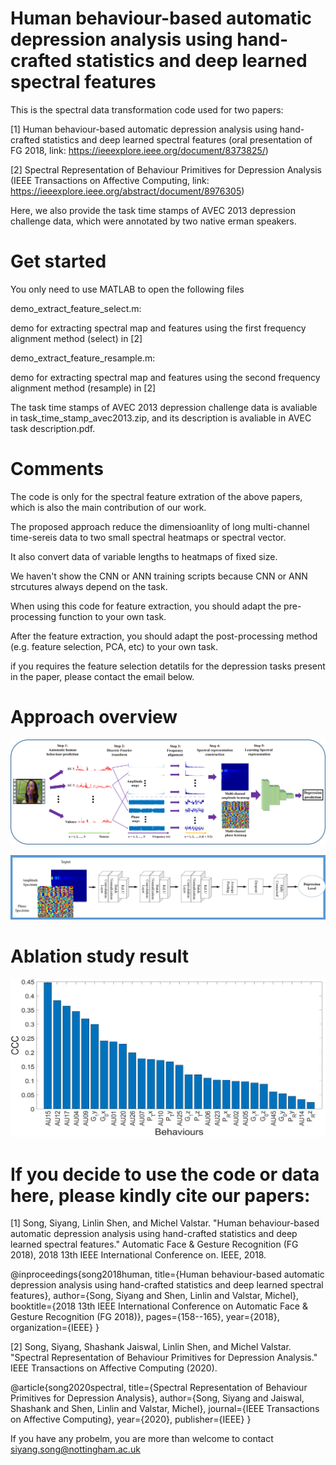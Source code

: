 # Human behaviour-based automatic depression analysis using hand-crafted statistics and deep learned spectral features

This is the spectral data transformation code used for two papers:

[1] Human behaviour-based automatic depression analysis using hand-crafted statistics and deep learned spectral features (oral presentation of FG 2018, link: https://ieeexplore.ieee.org/document/8373825/)

[2] Spectral Representation of Behaviour Primitives for Depression Analysis (IEEE Transactions on Affective Computing, link: https://ieeexplore.ieee.org/abstract/document/8976305)


Here, we also provide the task time stamps of AVEC 2013 depression challenge data, which were annotated by two native erman speakers. 

# Get started

You only need to use MATLAB to open the following files

demo_extract_feature_select.m:  

demo for extracting spectral map and features using the first frequency alignment method (select) in [2]

demo_extract_feature_resample.m:   

demo for extracting spectral map and features using the second frequency alignment method (resample) in [2]

The task time stamps of AVEC 2013 depression challenge data is avaliable in task_time_stamp_avec2013.zip, and its description is avaliable in AVEC task description.pdf.


# Comments

The code is only for the spectral feature extration of the above papers, which is also the main contribution of our work.

The proposed approach reduce the dimensioanlity of long multi-channel time-sereis data to two small spectral heatmaps or spectral vector. 

It also convert data of variable lengths to heatmaps of fixed size.

We haven't show the CNN or ANN training scripts because CNN or ANN strcutures always depend on the task.

When using this code for feature extraction, you should adapt the pre-processing function to your own task.

After the feature extraction, you should adapt the post-processing method (e.g. feature selection, PCA, etc) to your own task.

if you requires the feature selection detatils for the depression tasks present in the paper, please contact the email below.

# Approach overview

![alt text](https://github.com/SSYSteve/Human-behaviour-based-depression-analysis-using-hand-crafted-statistics-and-deep-learned/blob/master/Figure/pipeline.png)

![alt text](https://github.com/SSYSteve/Human-behaviour-based-depression-analysis-using-hand-crafted-statistics-and-deep-learned/blob/master/Figure/CNN.png)

# Ablation study result

![alt text](https://github.com/SSYSteve/Human-behaviour-based-depression-analysis-using-hand-crafted-statistics-and-deep-learned/blob/master/Figure/ccc_per_behaviour.png)


# If you decide to use the code or data here, please kindly cite our papers:

[1] Song, Siyang, Linlin Shen, and Michel Valstar. "Human behaviour-based automatic depression analysis using hand-crafted statistics and deep learned spectral features." Automatic Face & Gesture Recognition (FG 2018), 2018 13th IEEE International Conference on. IEEE, 2018.

@inproceedings{song2018human,
  title={Human behaviour-based automatic depression analysis using hand-crafted statistics and deep learned spectral features},
  author={Song, Siyang and Shen, Linlin and Valstar, Michel},
  booktitle={2018 13th IEEE International Conference on Automatic Face \& Gesture Recognition (FG 2018)},
  pages={158--165},
  year={2018},
  organization={IEEE}
}

[2] Song, Siyang, Shashank Jaiswal, Linlin Shen, and Michel Valstar. "Spectral Representation of Behaviour Primitives for Depression Analysis." IEEE Transactions on Affective Computing (2020). 

@article{song2020spectral,
  title={Spectral Representation of Behaviour Primitives for Depression Analysis},
  author={Song, Siyang and Jaiswal, Shashank and Shen, Linlin and Valstar, Michel},
  journal={IEEE Transactions on Affective Computing},
  year={2020},
  publisher={IEEE}
}

If you have any probelm, you are more than welcome to contact siyang.song@nottingham.ac.uk
